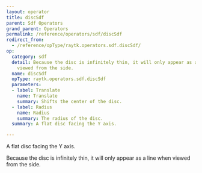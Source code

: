 ```yaml
---
layout: operator
title: discSdf
parent: Sdf Operators
grand_parent: Operators
permalink: /reference/operators/sdf/discSdf
redirect_from:
  - /reference/opType/raytk.operators.sdf.discSdf/
op:
  category: sdf
  detail: Because the disc is infinitely thin, it will only appear as a line when
    viewed from the side.
  name: discSdf
  opType: raytk.operators.sdf.discSdf
  parameters:
  - label: Translate
    name: Translate
    summary: Shifts the center of the disc.
  - label: Radius
    name: Radius
    summary: The radius of the disc.
  summary: A flat disc facing the Y axis.

---
```



A flat disc facing the Y axis.

Because the disc is infinitely thin, it will only appear as a line when viewed from the side.
